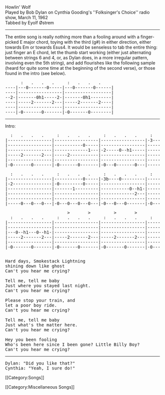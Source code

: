 Howlin' Wolf<br>
Played by Bob Dylan on Cynthia Gooding's ''Folksinger's Choice''
radio show, March 11, 1962<br>
Tabbed by Eyolf Østrem

----
The entire song is really nothing more than a fooling around with a
finger-picked E major chord, toying with the third (g#) in either
direction, either towards Em or towards Esus4. It would be senseless
to tab the entire thing: just finger an E chord, let the thumb start
working (either just alternating between strings 6 and 4, or, as Dylan
does, in a more irregular pattern, involving even the 5th string), and
add flourishes like the following sample (heard for quite some time at
the beginning of the second verse), or those found in the intro (see
below).

<pre class="tab">
      :   .   .   .     :   .   .   .
----|---0-------0-----|---0-------0------|
----|-----------------|------------------|
--2-|-------0h1-----2-|-------0h1--------|
----|-----2-------2---|-----2-------2----|
----|-----------------|------------------|
----|-0-------0-------|-0-------0--------|
</pre>

----
Intro:

<pre class="tab">
  :   .   .   .     :   .   .   .     :   .   .   .     :   .   .   .   .   .
|-----------------|-----------------|-----------------|-3-------0---------0-----|
|-----------------|-----------0-----|-----------------|-------------------------|
|-----------------|-------------1---|-2-----0--h1-----|-------------------------|
|-----2-------2---|-----2-----------|-----------------|-------------------------|
|-----------------|-----------------|-----------------|-------------------------|
|-0-------0-------|-0-------0-------|-0---0-------0---|-----0-------0---0---0---|
</pre>
<pre class="tab">
  :   .   .   .     :   .   .   .     :   .   .   .     :   .   .   .
|-----------------|-----------0-----|-3b----0---------|---------------0-|
|-2---------------|-0---------0-----|-----------------|-----------------|
|-----------------|-------1---------|-----------0--h1-|-----1-----------|
|-----------------|-----------------|-------------2---|-----------2-----|
|-----------------|-----------------|-----------------|-----2-----------|
|-----0---0---0---|-0---0---0---0---|-0---0---0-------|-0-------0--(0)--|
</pre>
<pre class="tab">
                        &gt;       &gt;         &gt;       &gt;
  :   .   .   .     :   .   .   .     :   .   .   .     :   .   .   .
|-----------------|-----------------|-----------------|-----------------|
|-----------------|-----------------|-----------------|-----------------|
|---0--h1---0--h1-|-----------------|-----------------|-----------------|
|-----2-------2---|-----2-------2---|-----2-------2---|-----2-------2---|
|-----------------|-----------------|-----------------|-----------------|
|-0-------0-------|-0-------0-------|-0-------0-------|-0-------0-------|
                                                            Hard days...
</pre>

<pre class="verse">
Hard days, Smokestack Lightning
shining down like ghost
Can't you hear me crying?

Tell me, tell me baby
Just where you stayed last night.
Can't you hear me crying?

Please stop your train, and
let a poor boy ride.
Can't you hear me crying?

Tell me, tell me baby
Just what's the matter here.
Can't you hear me crying?

Hey you been fooling
Who's been here since I been gone? Little Billy Boy?
Can't you hear me crying?
</pre>

----
<pre class="verse">
Dylan: "Did you like that?"
Cynthia: "Yeah, I sure do!"
</pre>

[[Category:Songs]]

[[Category:Miscellaneous Songs]]